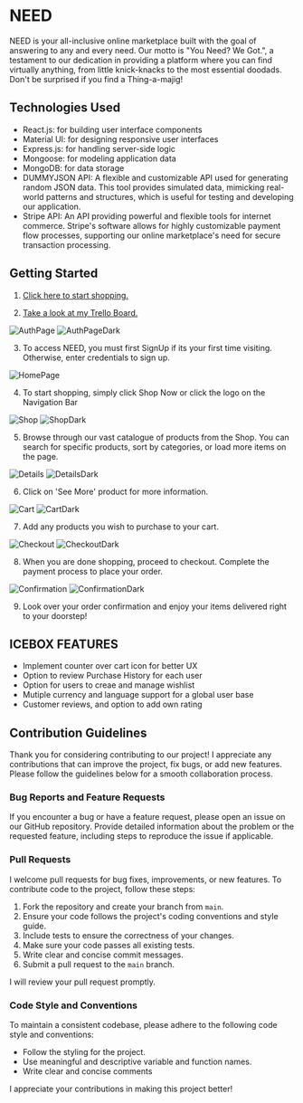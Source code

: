 # NEED

NEED is your all-inclusive online marketplace built with the goal of answering to any and every need. Our motto is "You Need? We Got.", a testament to our dedication in providing a platform where you can find virtually anything, from little knick-knacks to the most essential doodads.
Don't be surprised if you find a Thing-a-majig!

## Technologies Used

- React.js: for building user interface components
- Material UI: for designing responsive user interfaces
- Express.js: for handling server-side logic
- Mongoose: for modeling application data
- MongoDB: for data storage
- DUMMYJSON API: A flexible and customizable API used for generating random JSON data. This tool provides simulated data, mimicking real-world patterns and structures, which is useful for testing and developing our application.
- Stripe API: An API providing powerful and flexible tools for internet commerce. Stripe's software allows for highly customizable payment flow processes, supporting our online marketplace's need for secure transaction processing.

## Getting Started

1. [Click here to start shopping.](https://need-829.herokuapp.com/)

2. [Take a look at my Trello Board.](https://trello.com/invite/b/MNG8aitm/ATTIcdd611331e8a1265ed5a70a0ad7c371b2816D972/project3-planning)

![AuthPage](/screenshots/Authpage.png?raw=true "AuthPage")
![AuthPageDark](/screenshots/LoginDark.png?raw=true "AuthPageDark")

3. To access NEED, you must first SignUp if its your first time visiting. Otherwise, enter credentials to sign up.

![HomePage](/screenshots/Homepage.png?raw=true "HomePage")

4. To start shopping, simply click Shop Now or click the logo on the Navigation Bar

![Shop](/screenshots/Shop.png?raw=true "Shop")
![ShopDark](/screenshots/ShopDark.png?raw=true "ShopDark")

5. Browse through our vast catalogue of products from the Shop. You can search for specific products, sort by categories, or load more items on the page.

![Details](/screenshots/Details.png?raw=true "Details")
![DetailsDark](/screenshots/DetailsDark.png?raw=true "DetailsDark")

6. Click on 'See More' product for more information.

![Cart](/screenshots/Cart.png?raw=true "Cart")
![CartDark](/screenshots/CartDark.png?raw=true "CartDark")

7. Add any products you wish to purchase to your cart.

![Checkout](/screenshots/Checkout.png?raw=true "Checkout")
![CheckoutDark](/screenshots/CheckoutDark.png?raw=true "Checkout")

8. When you are done shopping, proceed to checkout. Complete the payment process to place your order.

![Confirmation](/screenshots/Confirmation.png?raw=true "Confirmation")
![ConfirmationDark](/screenshots/ConfirmationDark.png?raw=true "ConfirmationDark")

9. Look over your order confirmation and enjoy your items delivered right to your doorstep!

## ICEBOX FEATURES

- Implement counter over cart icon for better UX
- Option to review Purchase History for each user
- Option for users to creae and manage wishlist
- Mutiple currency and language support for a global user base
- Customer reviews, and option to add own rating

## Contribution Guidelines

Thank you for considering contributing to our project! I appreciate any contributions that can improve the project, fix bugs, or add new features. Please follow the guidelines below for a smooth collaboration process.

### Bug Reports and Feature Requests

If you encounter a bug or have a feature request, please open an issue on our GitHub repository. Provide detailed information about the problem or the requested feature, including steps to reproduce the issue if applicable.

### Pull Requests

I welcome pull requests for bug fixes, improvements, or new features. To contribute code to the project, follow these steps:

1. Fork the repository and create your branch from `main`.
2. Ensure your code follows the project's coding conventions and style guide.
3. Include tests to ensure the correctness of your changes.
4. Make sure your code passes all existing tests.
5. Write clear and concise commit messages.
6. Submit a pull request to the `main` branch.

I will review your pull request promptly.

### Code Style and Conventions

To maintain a consistent codebase, please adhere to the following code style and conventions:

- Follow the styling for the project.
- Use meaningful and descriptive variable and function names.
- Write clear and concise comments

I appreciate your contributions in making this project better!
